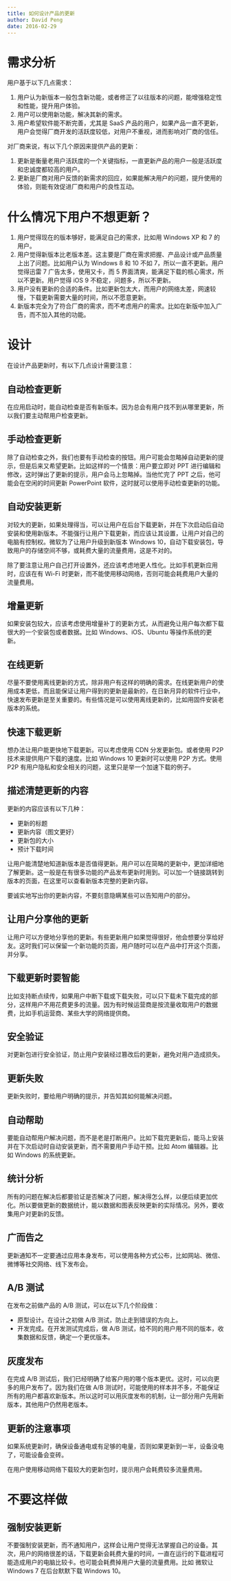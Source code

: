 ```yaml
---
title: 如何设计产品的更新
author: David Peng
date: 2016-02-29
---
```


# 需求分析

用户基于以下几点需求：

1. 用户认为新版本一般包含新功能，或者修正了以往版本的问题，能增强稳定性和性能，提升用户体验。
2. 用户可以使用新功能，解决其新的需求。
3. 用户希望软件能不断完善，尤其是 SaaS 产品的用户，如果产品一直不更新，用户会觉得厂商开发的活跃度较低，对用户不重视，进而影响对厂商的信任。

对厂商来说，有以下几个原因来提供产品的更新：

1. 更新是衡量老用户活跃度的一个关键指标，一直更新产品的用户一般是活跃度和忠诚度都较高的用户。
2. 更新是厂商对用户反馈的新需求的回应，如果能解决用户的问题，提升使用的体验，则能有效促进厂商和用户的良性互动。

# 什么情况下用户不想更新？

1. 用户觉得现在的版本够好，能满足自己的需求，比如用 Windows XP 和 7 的用户。
2. 用户觉得新版本比老版本差。这主要是厂商在需求把握、产品设计或产品质量上出了问题。比如用户认为 Windows 8 和 10 不如 7，所以一直不更新。用户觉得迅雷 7 广告太多，使用又卡，而 5 界面清爽，能满足下载的核心需求，所以不更新。用户觉得 iOS 9 不稳定，问题多，所以不更新。
3. 用户没有更新的合适的条件。比如更新包太大，而用户的网络太差，网速较慢，下载更新需要大量的时间，所以不愿意更新。
4. 新版本完全为了符合厂商的需求，而不考虑用户的需求。比如在新版中加入广告，而不加入其他的功能。

# 设计

在设计产品更新时，有以下几点设计需要注意：

## 自动检查更新

在应用启动时，能自动检查是否有新版本。因为总会有用户找不到从哪里更新，所以我们要主动帮用户检查更新。

## 手动检查更新

除了自动检查之外，我们也要有手动检查的按钮。用户可能会忽略掉自动更新的提示，但是后来又希望更新。比如这样的一个情景：用户要立即对 PPT 进行编辑和修改，这时弹出了更新的提示，用户会马上忽略掉。当他忙完了 PPT 之后，他可能会在空闲的时间更新 PowerPoint 软件，这时就可以使用手动检查更新的功能。

## 自动安装更新

对较大的更新，如果处理得当，可以让用户在后台下载更新，并在下次启动后自动安装和使用新版本。不能强行让用户下载更新，而应该让其设置，让用户对自己的电脑有控制权。微软为了让用户升级到新版本 Windows 10，自动下载安装包，导致用户的存储空间不够，或耗费大量的流量费用，这是不对的。

除了要注意让用户自己打开设置外，还应该考虑地更人性化。比如手机更新应用时，应该在有 Wi-Fi 时更新，而不能使用移动网络，否则可能会耗费用户大量的流量费用。

## 增量更新

如果安装包较大，应该考虑使用增量补丁的更新方式，从而避免让用户每次都下载很大的一个安装包或者数据。比如 Windows、iOS、Ubuntu 等操作系统的更新。

## 在线更新

尽量不要使用离线更新的方式，除非用户有这样的明确的需求。在线更新用户的使用成本更低，而且能保证让用户得到的更新是最新的，在日新月异的软件行业中，快速发布更新是至关重要的。有些情况是可以使用离线更新的，比如用固件安装老版本的系统。

## 快速下载更新

想办法让用户能更快地下载更新。可以考虑使用 CDN 分发更新包。或者使用 P2P 技术来提供用户下载的速度。比如 Windows 10 更新时可以使用 P2P 方式。使用 P2P 有用户隐私和安全相关的问题，这里只是举一个加速下载的例子。

## 描述清楚更新的内容

更新的内容应该有以下几种：

- 更新的标题
- 更新内容（图文更好）
- 更新包的大小
- 预计下载时间

让用户能清楚地知道新版本是否值得更新。用户可以在简略的更新中，更加详细地了解更新。这一般是在有很多功能的产品发布更新时用到。可以加一个链接跳转到版本的页面，在这里可以查看新版本完整的更新内容。

要诚实地写出你的更新内容，不要刻意隐瞒某些可以告知用户的部分。

## 让用户分享他的更新

让用户可以方便地分享他的更新。有些更新用户如果觉得很好，他会想要分享给好友。这时我们可以保留一个新功能的页面，用户随时可以在产品中打开这个页面，并分享。

## 下载更新时要智能

比如支持断点续传，如果用户中断下载或下载失败，可以只下载未下载完成的部分，这样用户不用花费更多的流量。因为有时候运营商是按流量收取用户的数据费，比如手机运营商、某些大学的网络提供商。

## 安全验证

对更新包进行安全验证，防止用户安装经过篡改后的更新，避免对用户造成损失。

## 更新失败

更新失败时，要给用户明确的提示，并告知其如何能解决问题。

## 自动帮助

要能自动帮用户解决问题，而不是老是打断用户。比如下载完更新后，能马上安装并在下次启动时自动安装更新，而不需要用户手动干预。比如 Atom 编辑器。比如 Windows 的系统更新。

## 统计分析

所有的问题在解决后都要验证是否解决了问题，解决得怎么样，以便后续更加优化。所以要做更新的数据统计，能以数据和图表反映更新的实际情况。另外，要收集用户对更新的反馈。

## 广而告之

更新通知不一定要通过应用本身发布，可以使用各种方式公布，比如网站、微信、微博等社交网络、线下发布会。

## A/B 测试

在发布之前做产品的 A/B 测试，可以在以下几个阶段做：

- 原型设计。在设计之初做 A/B 测试，防止走到错误的方向上。
- 开发完成。在开发测试完成后，做 A/B 测试，给不同的用户用不同的版本，收集数据和反馈，确定一个更优版本。

## 灰度发布

在完成 A/B 测试后，我们已经明确了给客户用的哪个版本更优。这时，可以向更多的用户发布了。因为我们在做 A/B 测试时，可能使用的样本并不多，不能保证所有的用户都喜欢新版本。所以这时可以用灰度发布的机制，让一部分用户先用新版本，其他用户仍然用老版本。

## 更新的注意事项

如果系统更新时，确保设备通电或有足够的电量，否则如果更新到一半，设备没电了，可能设备会变砖。

在用户使用移动网络下载较大的更新包时，提示用户会耗费较多流量费用。

# 不要这样做

## 强制安装更新

不要强制安装更新，而不通知用户，这样会让用户觉得无法掌握自己的设备。其次，用户的网络很差的话，下载更新会耗费大量的时间，一直在运行的下载进程可能造成用户的电脑比较卡。也可能会耗费掉用户大量的流量费用。比如 微软让 Windows 7 在后台默默下载 Windows 10。
